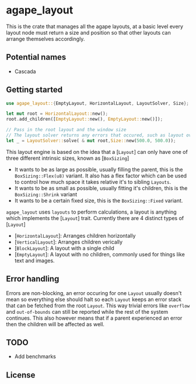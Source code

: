 # agape_layout

This is the crate that manages all the agape layouts, at a basic level every layout
node must return a size and position so that other layouts can arrange themselves
accordingly.

## Potential names

- Cascada

## Getting started

```rust
use agape_layout::{EmptyLayout, HorizontalLayout, LayoutSolver, Size};

let mut root = HorizontalLayout::new();
root.add_children([EmptyLayout::new(), EmptyLayout::new()]);

// Pass in the root layout and the window size
// The layout solver returns any errors that occured, such as layout overflow
let _ = LayoutSolver::solve( & mut root,Size::new(500.0, 500.0));
```

This layout engine is based on the idea that a [`Layout`] can only have one of three
different intrinsic sizes, known as [`BoxSizing`]

- It wants to be as large as possible, usually filling the parent, this is the
  `BoxSizing::Flex(u8)` variant. It also has a flex factor which can be used to
  control how much space it takes relative it's to sibling `Layouts`.
- It wants to be as small as possible, usually fitting it's children, this is the
  `BoxSizing::Shrink` variant
- It wants to be a certain fixed size, this is the `BoxSizing::Fixed` variant.

`agape_layout` uses `layouts` to perform calculations, a layout is anything which implements
the [`Layout`] trait. Currently there are 4 distinct types of [`Layout`]

- [`HorizontalLayout`]: Arranges children horizontally
- [`VerticalLayout`]: Arranges children verically
- [`BlockLayout`]: A layout with a single child
- [`EmptyLayout`]: A layout with no children, commonly used for things like
  text and images.

## Error handling

Errors are non-blocking, an error occuring for one `Layout` usually doesn't mean so everything else should halt so each
`Layout` keeps an error stack that can be fetched from the root `Layout`. This way trivial errors like `overflow` and
`out-of-bounds` can still be reported while the rest of the system continues. This also however means that if a parent
experienced an error then the children will be affected as well.

## TODO
- Add benchmarks

## License